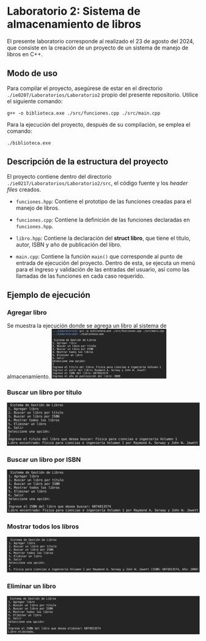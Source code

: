 # Laboratorio 2: Sistema de almacenamiento de libros
El presente laboratorio corresponde al realizado el 23 de agosto del 2024, que consiste en la creación de un proyecto de un sistema de manejo de libros en C++.

## Modo de uso

Para compilar el proyecto, asegúrese de estar en el directorio `./ie0207/Laboratorios/Laboratorio2` propio del presente repositorio. Utilice el siguiente comando: 
```
g++ -o biblioteca.exe ./src/funciones.cpp ./src/main.cpp
```

Para la ejecución del proyecto, después de su compilación, se emplea el comando:
```
./biblioteca.exe
```

## Descripción de la estructura del proyecto
El proyecto contiene dentro del directorio `./ie0217/Laboratorios/Laboratorio2/src`, el código fuente y los _header files_ creados.

* `funciones.hpp`: Contiene el prototipo de las funciones creadas para el manejo de libros.

* `funciones.cpp`: Contiene la definición de las funciones declaradas en `funciones.hpp`.

* `libro.hpp`: Contiene la declaración del __struct libro__, que tiene el título, autor, ISBN y año de publicación del libro.

* `main.cpp`: Contiene la función `main()` que corresponde al punto de entrada de ejecución del proyecto. Dentro de esta, se ejecuta un menú para el ingreso y validación de las entradas del usuario, así como las llamadas de las funciones en cada caso requerido.

## Ejemplo de ejecución

### Agregar libro
Se muestra la ejecución donde se agrega un libro al sistema de almacenamiento.
<img src="./images/agregarLibro.png" width="300"/>

### Buscar un libro por título
![Alt text](./images/buscarTitulo.png)

### Buscar un libro por ISBN
![Alt text](./images/buscarISBN.png)

### Mostrar todos los libros
![Alt text](./images/mostrarLibros.png)

### Eliminar un libro
![Alt text](./images/eliminarLibro.png)
